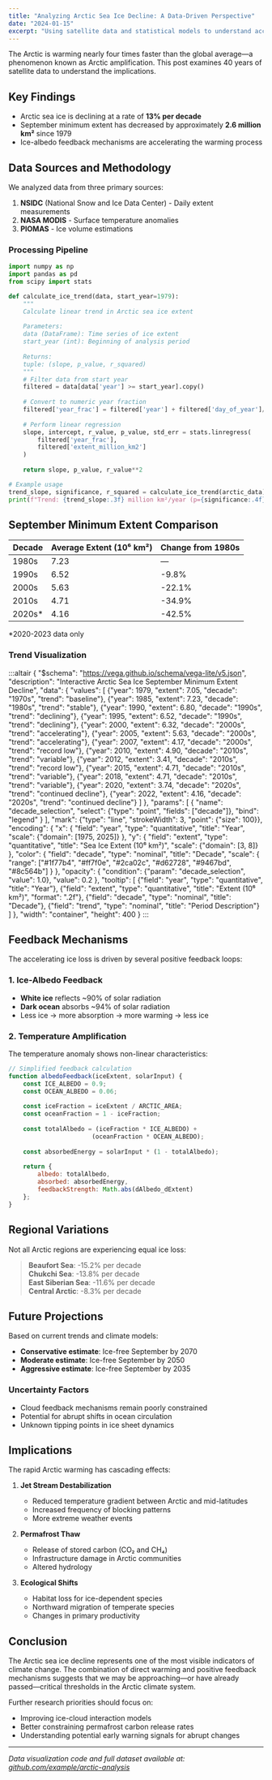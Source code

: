 ```yaml
---
title: "Analyzing Arctic Sea Ice Decline: A Data-Driven Perspective"
date: "2024-01-15"
excerpt: "Using satellite data and statistical models to understand accelerating ice loss in the Arctic"
---
```


The Arctic is warming nearly four times faster than the global average—a phenomenon known as Arctic amplification. This post examines 40 years of satellite data to understand the implications.

## Key Findings

* Arctic sea ice is declining at a rate of **13% per decade**
* September minimum extent has decreased by approximately **2.6 million km²** since 1979
* Ice-albedo feedback mechanisms are accelerating the warming process

## Data Sources and Methodology

We analyzed data from three primary sources:

1. **NSIDC** (National Snow and Ice Data Center) - Daily extent measurements
2. **NASA MODIS** - Surface temperature anomalies  
3. **PIOMAS** - Ice volume estimations

### Processing Pipeline

```python
import numpy as np
import pandas as pd
from scipy import stats

def calculate_ice_trend(data, start_year=1979):
    """
    Calculate linear trend in Arctic sea ice extent
    
    Parameters:
    data (DataFrame): Time series of ice extent
    start_year (int): Beginning of analysis period
    
    Returns:
    tuple: (slope, p_value, r_squared)
    """
    # Filter data from start year
    filtered = data[data['year'] >= start_year].copy()
    
    # Convert to numeric year fraction
    filtered['year_frac'] = filtered['year'] + filtered['day_of_year']/365.25
    
    # Perform linear regression
    slope, intercept, r_value, p_value, std_err = stats.linregress(
        filtered['year_frac'], 
        filtered['extent_million_km2']
    )
    
    return slope, p_value, r_value**2

# Example usage
trend_slope, significance, r_squared = calculate_ice_trend(arctic_data)
print(f"Trend: {trend_slope:.3f} million km²/year (p={significance:.4f})")
```

## September Minimum Extent Comparison

| Decade | Average Extent (10⁶ km²) | Change from 1980s |
|--------|-------------------------|-------------------|
| 1980s  | 7.23                    | —                 |
| 1990s  | 6.52                    | -9.8%             |
| 2000s  | 5.63                    | -22.1%            |
| 2010s  | 4.71                    | -34.9%            |
| 2020s* | 4.16                    | -42.5%            |

*2020-2023 data only

### Trend Visualization

:::altair
{
  "$schema": "https://vega.github.io/schema/vega-lite/v5.json",
  "description": "Interactive Arctic Sea Ice September Minimum Extent Decline",
  "data": {
    "values": [
      {"year": 1979, "extent": 7.05, "decade": "1970s", "trend": "baseline"},
      {"year": 1985, "extent": 7.23, "decade": "1980s", "trend": "stable"},
      {"year": 1990, "extent": 6.80, "decade": "1990s", "trend": "declining"},
      {"year": 1995, "extent": 6.52, "decade": "1990s", "trend": "declining"},
      {"year": 2000, "extent": 6.32, "decade": "2000s", "trend": "accelerating"},
      {"year": 2005, "extent": 5.63, "decade": "2000s", "trend": "accelerating"},
      {"year": 2007, "extent": 4.17, "decade": "2000s", "trend": "record low"},
      {"year": 2010, "extent": 4.90, "decade": "2010s", "trend": "variable"},
      {"year": 2012, "extent": 3.41, "decade": "2010s", "trend": "record low"},
      {"year": 2015, "extent": 4.71, "decade": "2010s", "trend": "variable"},
      {"year": 2018, "extent": 4.71, "decade": "2010s", "trend": "variable"},
      {"year": 2020, "extent": 3.74, "decade": "2020s", "trend": "continued decline"},
      {"year": 2022, "extent": 4.16, "decade": "2020s", "trend": "continued decline"}
    ]
  },
  "params": [
    {
      "name": "decade_selection",
      "select": {"type": "point", "fields": ["decade"]},
      "bind": "legend"
    }
  ],
  "mark": {"type": "line", "strokeWidth": 3, "point": {"size": 100}},
  "encoding": {
    "x": {
      "field": "year",
      "type": "quantitative",
      "title": "Year",
      "scale": {"domain": [1975, 2025]}
    },
    "y": {
      "field": "extent",
      "type": "quantitative",
      "title": "Sea Ice Extent (10⁶ km²)",
      "scale": {"domain": [3, 8]}
    },
    "color": {
      "field": "decade",
      "type": "nominal",
      "title": "Decade",
      "scale": {
        "range": ["#1f77b4", "#ff7f0e", "#2ca02c", "#d62728", "#9467bd", "#8c564b"]
      }
    },
    "opacity": {
      "condition": {"param": "decade_selection", "value": 1.0},
      "value": 0.2
    },
    "tooltip": [
      {"field": "year", "type": "quantitative", "title": "Year"},
      {"field": "extent", "type": "quantitative", "title": "Extent (10⁶ km²)", "format": ".2f"},
      {"field": "decade", "type": "nominal", "title": "Decade"},
      {"field": "trend", "type": "nominal", "title": "Period Description"}
    ]
  },
  "width": "container",
  "height": 400
}
:::

## Feedback Mechanisms

The accelerating ice loss is driven by several positive feedback loops:

### 1. Ice-Albedo Feedback
- **White ice** reflects ~90% of solar radiation
- **Dark ocean** absorbs ~94% of solar radiation
- Less ice → more absorption → more warming → less ice

### 2. Temperature Amplification
The temperature anomaly shows non-linear characteristics:

```javascript
// Simplified feedback calculation
function albedoFeedback(iceExtent, solarInput) {
    const ICE_ALBEDO = 0.9;
    const OCEAN_ALBEDO = 0.06;
    
    const iceFraction = iceExtent / ARCTIC_AREA;
    const oceanFraction = 1 - iceFraction;
    
    const totalAlbedo = (iceFraction * ICE_ALBEDO) + 
                       (oceanFraction * OCEAN_ALBEDO);
    
    const absorbedEnergy = solarInput * (1 - totalAlbedo);
    
    return {
        albedo: totalAlbedo,
        absorbed: absorbedEnergy,
        feedbackStrength: Math.abs(dAlbedo_dExtent)
    };
}
```

## Regional Variations

Not all Arctic regions are experiencing equal ice loss:

> **Beaufort Sea**: -15.2% per decade  
> **Chukchi Sea**: -13.8% per decade  
> **East Siberian Sea**: -11.6% per decade  
> **Central Arctic**: -8.3% per decade

## Future Projections

Based on current trends and climate models:

- **Conservative estimate**: Ice-free September by 2070
- **Moderate estimate**: Ice-free September by 2050
- **Aggressive estimate**: Ice-free September by 2035

### Uncertainty Factors

* Cloud feedback mechanisms remain poorly constrained
* Potential for abrupt shifts in ocean circulation
* Unknown tipping points in ice sheet dynamics

## Implications

The rapid Arctic warming has cascading effects:

1. **Jet Stream Destabilization**
   - Reduced temperature gradient between Arctic and mid-latitudes
   - Increased frequency of blocking patterns
   - More extreme weather events

2. **Permafrost Thaw**
   - Release of stored carbon (CO₂ and CH₄)
   - Infrastructure damage in Arctic communities
   - Altered hydrology

3. **Ecological Shifts**
   - Habitat loss for ice-dependent species
   - Northward migration of temperate species
   - Changes in primary productivity

## Conclusion

The Arctic sea ice decline represents one of the most visible indicators of climate change. The combination of direct warming and positive feedback mechanisms suggests that we may be approaching—or have already passed—critical thresholds in the Arctic climate system.

Further research priorities should focus on:
- Improving ice-cloud interaction models
- Better constraining permafrost carbon release rates
- Understanding potential early warning signals for abrupt changes

---

*Data visualization code and full dataset available at: [github.com/example/arctic-analysis]()*